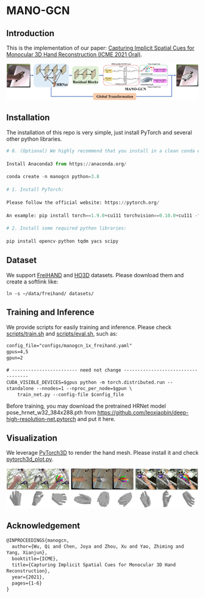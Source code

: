# MANO-GCN

## Introduction
This is the implementation of our paper: [Capturing Implicit Spatial Cues for Monocular 3D Hand Reconstruction (ICME 2021 Oral)](https://ieeexplore.ieee.org/abstract/document/9428299).

![](figure.jpg)

## Installation

The installation of this repo is very simple, just install PyTorch and several other python libraries.

```python
# 0. (Optional) We highly recommend that you install in a clean conda environment:

Install Anaconda3 from https://anaconda.org/

conda create -n manogcn python=3.8

# 1. Install PyTorch:

Please follow the official website: https://pytorch.org/

An example: pip install torch==1.9.0+cu111 torchvision==0.10.0+cu111 -f https://download.pytorch.org/whl/torch_stable.html

# 2. Install some required python libraries:

pip install opencv-python tqdm yacs scipy
```

## Dataset

We support [FreiHAND](https://lmb.informatik.uni-freiburg.de/projects/freihand/) and [HO3D](https://www.tugraz.at/index.php?id=40231) datasets. Please download them and create a softlink like:

```shell
ln -s ~/data/freihand/ datasets/
```

## Training and Inference

We provide scripts for easily training and inference. Please check [scripts/train.sh](scripts/train.sh) and [scripts/eval.sh](scripts/eval.sh), such as:

```shell
config_file="configs/manogcn_1x_freihand.yaml"
gpus=4,5
gpun=2

# ------------------------ need not change -----------------------------------
CUDA_VISIBLE_DEVICES=$gpus python -m torch.distributed.run --standalone --nnodes=1 --nproc_per_node=$gpun \
    train_net.py --config-file $config_file
```

Before training, you may download the pretrained HRNet model pose_hrnet_w32_384x288.pth from https://github.com/leoxiaobin/deep-high-resolution-net.pytorch and put it here.

## Visualization

We leverage [PyTorch3D](https://pytorch3d.org/) to render the hand mesh. Please install it and check [pytorch3d_plot.py](pytorch3d_plot.py).

![](visualization.jpg)

## Acknowledgement

```
@INPROCEEDINGS{manogcn,
  author={Wu, Qi and Chen, Joya and Zhou, Xu and Yao, Zhiming and Yang, Xianjun},
  booktitle={ICME}, 
  title={Capturing Implicit Spatial Cues for Monocular 3D Hand Reconstruction}, 
  year={2021},
  pages={1-6}
}
```